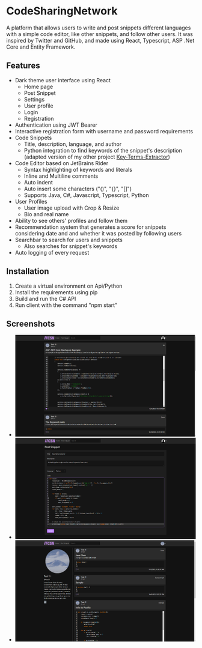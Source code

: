 # CodeSharingNetwork

A platform that allows users to write and post snippets different languages with a simple code editor, like other
snippets, and follow other users. It was inspired by Twitter and GitHub, and made using React, Typescript, ASP .Net Core
and Entity Framework.

## Features

- Dark theme user interface using React
    - Home page
    - Post Snippet
    - Settings
    - User profile
    - Login
    - Registration
- Authentication using JWT Bearer
- Interactive registration form with username and password requirements
- Code Snippets
    - Title, description, language, and author
    - Python integration to find keywords of the snippet's description (adapted version of my other
      project [Key-Terms-Extractor](https://github.com/cau777/Key-Terms-Extractor))
- Code Editor based on JetBrains Rider
    - Syntax highlighting of keywords and literals
    - Inline and Multiline comments
    - Auto indent
    - Auto insert some characters ("()", "{}", "[]")
    - Supports Java, C#, Javascript, Typescript, Python
- User Profiles
    - User image upload with Crop & Resize
    - Bio and real name
- Ability to see others' profiles and follow them
- Recommendation system that generates a score for snippets considering date and and whether it was posted by following
  users
- Searchbar to search for users and snippets
    - Also searches for snippet's keywords
- Auto logging of every request

## Installation

1) Create a virtual environment on Api/Python
2) Install the requirements using pip
3) Build and run the C# API
4) Run client with the command "npm start"

## Screenshots
- ![Home Page](https://github.com/cau777/CodeSharingNetwork/blob/master/Screenshots/Home.png)
- ![Post Snippet Page](https://github.com/cau777/CodeSharingNetwork/blob/master/Screenshots/PostSnippet.png)
- ![Profile Page](https://github.com/cau777/CodeSharingNetwork/blob/master/Screenshots/Profile.png)
